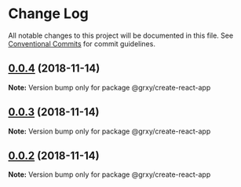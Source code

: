 # Change Log

All notable changes to this project will be documented in this file.
See [Conventional Commits](https://conventionalcommits.org) for commit guidelines.

## [0.0.4](https://github.com/grxy/grxy/compare/v0.0.3...v0.0.4) (2018-11-14)

**Note:** Version bump only for package @grxy/create-react-app





## [0.0.3](https://github.com/grxy/grxy/compare/v0.0.2...v0.0.3) (2018-11-14)

**Note:** Version bump only for package @grxy/create-react-app





## [0.0.2](https://github.com/grxy/grxy/compare/v0.0.1...v0.0.2) (2018-11-14)

**Note:** Version bump only for package @grxy/create-react-app
